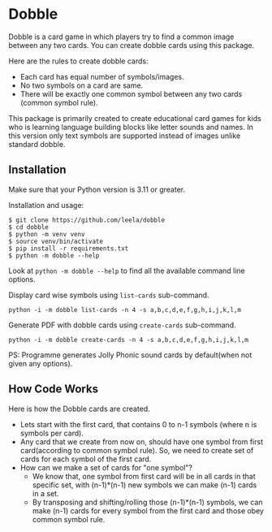 # Dobble

Dobble is a card game in which players try to find a common image between any two cards. You can create dobble cards using this package.

Here are the rules to create dobble cards:

- Each card has equal number of symbols/images.
- No two symbols on a card are same.
- There will be exactly one common symbol between any two cards (common symbol rule).

This package is primarily created to create educational card games for kids who is learning language building blocks like letter sounds and names. In this version only text symbols are supported instead of images unlike standard dobble.

## Installation

Make sure that your Python version is 3.11 or greater.

Installation and usage:

```
$ git clone https://github.com/leela/dobble
$ cd dobble
$ python -m venv venv
$ source venv/bin/activate
$ pip install -r requirements.txt
$ python -m dobble --help
```

Look at `python -m dobble --help` to find all the available command line options.

Display card wise symbols using `list-cards` sub-command.

```
python -i -m dobble list-cards -n 4 -s a,b,c,d,e,f,g,h,i,j,k,l,m
```

Generate PDF with dobble cards using `create-cards` sub-command.

```
python -i -m dobble create-cards -n 4 -s a,b,c,d,e,f,g,h,i,j,k,l,m
```

PS: Programme generates Jolly Phonic sound cards by default(when not given any options).

## How Code Works

Here is how the Dobble cards are created.

- Lets start with the first card, that contains 0 to n-1 symbols (where n is symbols per card).
- Any card that we create from now on, should have one symbol from first card(according to common symbol rule). So, we need to create set of cards for each symbol of the first card.
- How can we make a set of cards for "one symbol"?
  - We know that, one symbol from first card will be in all cards in that specific set, with (n-1)\*(n-1) new symbols we can make (n-1) cards in a set.
  - By transposing and shifting/rolling those (n-1)\*(n-1) symbols, we can make (n-1) cards for every symbol from the first card and those obey common symbol rule.
